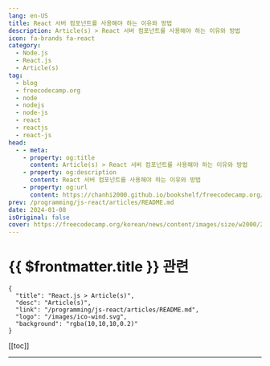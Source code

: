 ```yaml
---
lang: en-US
title: React 서버 컴포넌트를 사용해야 하는 이유와 방법
description: Article(s) > React 서버 컴포넌트를 사용해야 하는 이유와 방법
icon: fa-brands fa-react
category: 
  - Node.js
  - React.js
  - Article(s)
tag: 
  - blog
  - freecodecamp.org
  - node
  - nodejs
  - node-js
  - react
  - reactjs
  - react-js
head:
  - - meta:
    - property: og:title
      content: Article(s) > React 서버 컴포넌트를 사용해야 하는 이유와 방법
    - property: og:description
      content: React 서버 컴포넌트를 사용해야 하는 이유와 방법
    - property: og:url
      content: https://chanhi2000.github.io/bookshelf/freecodecamp.org/how-to-use-react-server-components.html
prev: /programming/js-react/articles/README.md
date: 2024-01-08
isOriginal: false
cover: https://freecodecamp.org/korean/news/content/images/size/w2000/2024/01/React-Server-Components-2.png
---
```


# {{ $frontmatter.title }} 관련

```component VPCard
{
  "title": "React.js > Article(s)",
  "desc": "Article(s)",
  "link": "/programming/js-react/articles/README.md",
  "logo": "/images/ico-wind.svg",
  "background": "rgba(10,10,10,0.2)"
}
```

[[toc]]

---

<SiteInfo
  name="React 서버 컴포넌트를 사용해야 하는 이유와 방법"
  desc="2020년 말, React 팀은 '제로-번들-사이즈 React 서버 컴포넌트' 개념을 도입했습니다. 그 이후로 React 개발자 커뮤니티는 이 미래 지향적인 접근 방식을 실험하고 적용하는 방법을 학습해 왔습니다. React는 UI를 구축하는 방식에 대한 우리의 생각을 바꾸었습니다. 그리고 React 서버 컴포넌트를 사용하는 새로운 모델은 훨씬 더 구조화되고 편리하며, 유지 관리하기 쉽고 더 나은 사용자"
  url="https://freecodecamp.org/korean/news/how-to-use-react-server-components/"
  logo="https://cdn.freecodecamp.org/universal/favicons/favicon.ico"
  preview="https://freecodecamp.org/korean/news/content/images/size/w2000/2024/01/React-Server-Components-2.png"/>

<!-- TODO: 작성 -->

